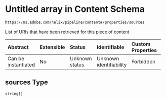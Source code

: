 # Untitled array in Content Schema

```txt
https://ns.adobe.com/helix/pipeline/content#/properties/sources
```

List of URIs that have been retrieved for this piece of content

| Abstract            | Extensible | Status         | Identifiable            | Custom Properties | Additional Properties | Access Restrictions | Defined In                                                          |
| :------------------ | :--------- | :------------- | :---------------------- | :---------------- | :-------------------- | :------------------ | :------------------------------------------------------------------ |
| Can be instantiated | No         | Unknown status | Unknown identifiability | Forbidden         | Allowed               | none                | [content.schema.json\*](content.schema.json "open original schema") |

## sources Type

`string[]`
